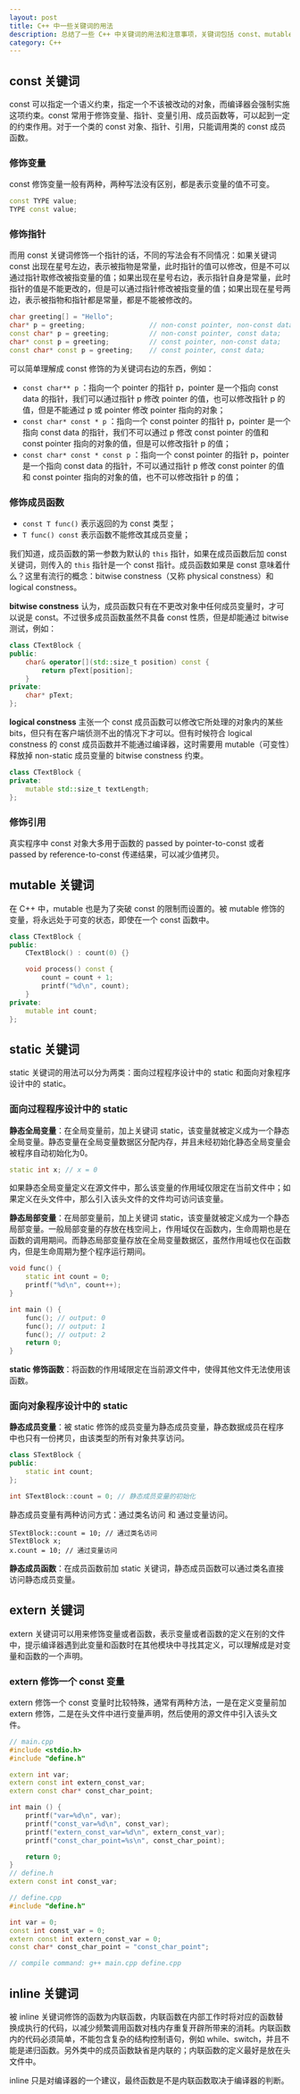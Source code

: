 ```yaml
---
layout: post
title: C++ 中一些关键词的用法
description: 总结了一些 C++ 中关键词的用法和注意事项，关键词包括 const、mutable、static、extern、inline。
category: C++
---
```


## const 关键词

const 可以指定一个语义约束，指定一个不该被改动的对象，而编译器会强制实施这项约束。const 常用于修饰变量、指针、变量引用、成员函数等，可以起到一定的约束作用。对于一个类的 const 对象、指针、引用，只能调用类的 const 成员函数。 

### 修饰变量

const 修饰变量一般有两种，两种写法没有区别，都是表示变量的值不可变。

```c++
const TYPE value;
TYPE const value;
```

### 修饰指针

而用 const 关键词修饰一个指针的话，不同的写法会有不同情况：如果关键词 const 出现在星号左边，表示被指物是常量，此时指针的值可以修改，但是不可以通过指针取修改被指变量的值；如果出现在星号右边，表示指针自身是常量，此时指针的值是不能更改的，但是可以通过指针修改被指变量的值；如果出现在星号两边，表示被指物和指针都是常量，都是不能被修改的。

```c++
char greeting[] = "Hello";
char* p = greeting;                // non-const pointer, non-const data;
const char* p = greeting;          // non-const pointer, const data;
char* const p = greeting;          // const pointer, non-const data;
const char* const p = greeting;    // const pointer, const data;
```

可以简单理解成 const 修饰的为关键词右边的东西，例如：

- `const char** p` ：指向一个 pointer 的指针 p，pointer 是一个指向 const data 的指针，我们可以通过指针 p 修改 pointer 的值，也可以修改指针 p 的值，但是不能通过 p 或 pointer 修改 pointer 指向的对象；
- `const char* const * p` ：指向一个 const pointer 的指针 p，pointer 是一个指向 const data 的指针，我们不可以通过 p 修改 const pointer 的值和 const pointer 指向的对象的值，但是可以修改指针 p 的值；
- `const char* const * const p` ：指向一个 const pointer 的指针 p，pointer 是一个指向 const data 的指针，不可以通过指针 p 修改 const pointer 的值和 const pointer 指向的对象的值，也不可以修改指针 p 的值；

### 修饰成员函数

- `const T func()` 表示返回的为 const 类型；
- `T func() const` 表示函数不能修改其成员变量； 

我们知道，成员函数的第一参数为默认的 `this` 指针，如果在成员函数后加 const 关键词，则传入的 `this` 指针是一个 const 指针。成员函数如果是 const 意味着什么？这里有流行的概念：bitwise constness（又称 physical constness）和 logical constness。

**bitwise constness** 认为，成员函数只有在不更改对象中任何成员变量时，才可以说是 const。不过很多成员函数虽然不具备 const 性质，但是却能通过 bitwise 测试，例如：

```c++
class CTextBlock {
public:
    char& operator[](std::size_t position) const {
        return pText[position];
    }
private:
    char* pText;
};
```

**logical constness**  主张一个 const 成员函数可以修改它所处理的对象内的某些 bits，但只有在客户端侦测不出的情况下才可以。但有时候符合 logical constness 的 const 成员函数并不能通过编译器，这时需要用 mutable（可变性）释放掉 non-static 成员变量的 bitwise constness 约束。

```c++
class CTextBlock {
private:
    mutable std::size_t textLength;
};
```

### 修饰引用

真实程序中 const 对象大多用于函数的 passed by pointer-to-const 或者 passed by reference-to-const 传递结果，可以减少值拷贝。

## mutable 关键词

在 C++ 中，mutable 也是为了突破 const 的限制而设置的。被 mutable 修饰的变量，将永远处于可变的状态，即使在一个 const 函数中。

```c++
class CTextBlock {
public:
	CTextBlock() : count(0) {}

	void process() const {
		count = count + 1;
		printf("%d\n", count);
	}
private:
	mutable int count;
};
```

## static 关键词

static 关键词的用法可以分为两类：面向过程程序设计中的 static 和面向对象程序设计中的 static。

### 面向过程程序设计中的 static

**静态全局变量**：在全局变量前，加上关键词 static，该变量就被定义成为一个静态全局变量。静态变量在全局变量数据区分配内存，并且未经初始化静态全局变量会被程序自动初始化为0。

```C++
static int x; // x = 0
```

如果静态全局变量定义在源文件中，那么该变量的作用域仅限定在当前文件中；如果定义在头文件中，那么引入该头文件的文件均可访问该变量。

**静态局部变量**：在局部变量前，加上关键词 static，该变量就被定义成为一个静态局部变量。一般局部变量的存放在栈空间上，作用域仅在函数内，生命周期也是在函数的调用期间。而静态局部变量存放在全局变量数据区，虽然作用域也仅在函数内，但是生命周期为整个程序运行期间。

```c++
void func() {
	static int count = 0;
	printf("%d\n", count++);
}

int main () {
	func(); // output: 0
	func(); // output: 1
	func(); // output: 2
	return 0;
}
```

**static 修饰函数**：将函数的作用域限定在当前源文件中，使得其他文件无法使用该函数。

### 面向对象程序设计中的 static

**静态成员变量**：被 static 修饰的成员变量为静态成员变量，静态数据成员在程序中也只有一份拷贝，由该类型的所有对象共享访问。

```c++
class STextBlock {
public:
	static int count;
};

int STextBlock::count = 0; // 静态成员变量的初始化
```

静态成员变量有两种访问方式：通过类名访问 和 通过变量访问。

```
STextBlock::count = 10; // 通过类名访问
STextBlock x;
x.count = 10; // 通过变量访问
```

**静态成员函数**：在成员函数前加 static 关键词，静态成员函数可以通过类名直接访问静态成员变量。

## extern 关键词

extern 关键词可以用来修饰变量或者函数，表示变量或者函数的定义在别的文件中，提示编译器遇到此变量和函数时在其他模块中寻找其定义，可以理解成是对变量和函数的一个声明。

### extern 修饰一个 const 变量

extern 修饰一个 const 变量时比较特殊，通常有两种方法，一是在定义变量前加 extern 修饰，二是在头文件中进行变量声明，然后使用的源文件中引入该头文件。

```C++
// main.cpp
#include <stdio.h>
#include "define.h"

extern int var;
extern const int extern_const_var;
extern const char* const_char_point;

int main () {
    printf("var=%d\n", var);
    printf("const_var=%d\n", const_var);
    printf("extern_const_var=%d\n", extern_const_var);
    printf("const_char_point=%s\n", const_char_point);

    return 0;
}
// define.h
extern const int const_var;

// define.cpp
#include "define.h"

int var = 0;
const int const_var = 0;
extern const int extern_const_var = 0;
const char* const_char_point = "const_char_point";

// compile command: g++ main.cpp define.cpp
```

## inline 关键词

被 inline 关键词修饰的函数为内联函数，内联函数在内部工作时将对应的函数替换成执行的代码，以减少频繁调用函数对栈内存重复开辟所带来的消耗。内联函数内的代码必须简单，不能包含复杂的结构控制语句，例如 while、switch，并且不能是递归函数。另外类中的成员函数缺省是内联的；内联函数的定义最好是放在头文件中。

inline 只是对编译器的一个建议，最终函数是不是内联函数取决于编译器的判断。
